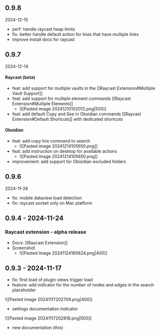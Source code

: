 ## 0.9.8
2024-12-15
- perf: handle raycast heap limits
- fix: better handle default action for lines that have multiple links
- improve install docs for raycast
## 0.9.7
2024-12-14

#### Raycast (beta)
- feat: add support for multiple vaults in the [[Raycast Extension#Multiple Vault Support]]
- feat: add support for multiple element commands [[Raycast Extension#Multiple Elements]] 
	- ![[Pasted image 20241210102012.png|500]]
- feat: add default Copy and See in Obsidian commands [[Raycast Extension#Default Shortcuts]] with dedicated shortcuts
#### Obsidian
- feat: add copy line command to search
	- ![[Pasted image 20241214105650.png]]
- feat: add instruction on desktop for available actions
	- ![[Pasted image 20241214105650.png]]
- improvement: add support for Obisidian excluded folders

## 0.9.6
2024-11-28

- fix: mobile dataview load detection
- fix: raycast socket only on Mac platform

## 0.9.4 - 2024-11-24
### Raycast extension - alpha release

- Docs: [[Raycast Extension]]
- Screenshot 
	- ![[Pasted image 20241124160624.png|400]]


## 0.9.3 - 2024-11-17
- fix: first load of plugin views trigger load
- feature: add indicator for the number of nodes and edges in the search placeholder

![[Pasted image 20241117202709.png|400]]
- settings documentation indicator

![[Pasted image 20241117202918.png|500]]
- new documentation (this)
